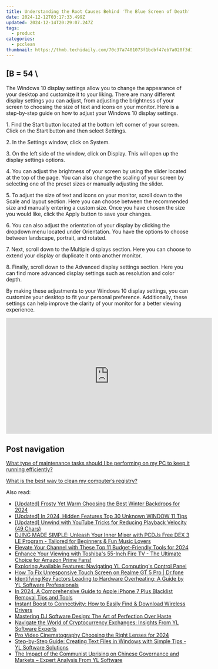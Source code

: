 ```yaml
---
title: Understanding the Root Causes Behind 'The Blue Screen of Death' - Insights From YL Computing
date: 2024-12-12T03:17:33.499Z
updated: 2024-12-14T20:29:07.247Z
tags:
  - product
categories:
  - pcclean
thumbnail: https://thmb.techidaily.com/70c37a7401073f1bcbf47eb7a020f3d12c21a20e9f862ecf54abef66ad7c8a53.jpg
---
```


## \[B = 54 \

The Windows 10 display settings allow you to change the appearance of your desktop and customize it to your liking. There are many different display settings you can adjust, from adjusting the brightness of your screen to choosing the size of text and icons on your monitor. Here is a step-by-step guide on how to adjust your Windows 10 display settings. 

1\. Find the Start button located at the bottom left corner of your screen. Click on the Start button and then select Settings.

2\. In the Settings window, click on System.

3\. On the left side of the window, click on Display. This will open up the display settings options. 

4\. You can adjust the brightness of your screen by using the slider located at the top of the page. You can also change the scaling of your screen by selecting one of the preset sizes or manually adjusting the slider.

5\. To adjust the size of text and icons on your monitor, scroll down to the Scale and layout section. Here you can choose between the recommended size and manually entering a custom size. Once you have chosen the size you would like, click the Apply button to save your changes.

6\. You can also adjust the orientation of your display by clicking the dropdown menu located under Orientation. You have the options to choose between landscape, portrait, and rotated.

7\. Next, scroll down to the Multiple displays section. Here you can choose to extend your display or duplicate it onto another monitor.

8\. Finally, scroll down to the Advanced display settings section. Here you can find more advanced display settings such as resolution and color depth. 

By making these adjustments to your Windows 10 display settings, you can customize your desktop to fit your personal preference. Additionally, these settings can help improve the clarity of your monitor for a better viewing experience.

<!-- affiliate ads begin -->
<iframe width="560" height="315" src="https://www.youtube.com/embed/E1ax-vnGdeo?si=bgTkOhOEwDTlRQE3" title="YouTube video player" frameborder="0" allow="accelerometer; autoplay; clipboard-write; encrypted-media; gyroscope; picture-in-picture; web-share" referrerpolicy="strict-origin-when-cross-origin" allowfullscreen></iframe>
<!-- affiliate ads end -->

## Post navigation

[What type of maintenance tasks should I be performing on my PC to keep it running efficiently?](https://tools.techidaily.com/pcclean/products/)

[What is the best way to clean my computer’s registry?](https://tools.techidaily.com/pcclean/products/)

<ins class="adsbygoogle"
     style="display:block"
     data-ad-format="autorelaxed"
     data-ad-client="ca-pub-7571918770474297"
     data-ad-slot="1223367746"></ins>

<ins class="adsbygoogle"
     style="display:block"
     data-ad-client="ca-pub-7571918770474297"
     data-ad-slot="8358498916"
     data-ad-format="auto"
     data-full-width-responsive="true"></ins>

<span class="atpl-alsoreadstyle">Also read:</span>
<div><ul>
<li><a href="https://youtube-lab.techidaily.com/ed-frosty-yet-warm-choosing-the-best-winter-backdrops-for-2024/"><u>[Updated] Frosty Yet Warm Choosing the Best Winter Backdrops for 2024</u></a></li>
<li><a href="https://fox-glue.techidaily.com/updated-in-2024-hidden-features-top-30-unknown-window-11-tips/"><u>[Updated] In 2024, Hidden Features Top 30 Unknown WINDOW 11 Tips</u></a></li>
<li><a href="https://youtube-docs.techidaily.com/ed-unwind-with-youtube-tricks-for-reducing-playback-velocity-49-chars/"><u>[Updated] Unwind with YouTube Tricks for Reducing Playback Velocity (49 Chars)</u></a></li>
<li><a href="https://win-hot.techidaily.com/djing-made-simple-unleash-your-inner-mixer-with-pcdjs-free-dex-3-le-program-tailored-for-beginners-and-fun-music-lovers/"><u>DJING MADE SIMPLE: Unleash Your Inner Mixer with PCDJs Free DEX 3 LE Program - Tailored for Beginners & Fun Music Lovers</u></a></li>
<li><a href="https://youtube-lab.techidaily.com/te-your-channel-with-these-top-11-budget-friendly-tools-for-2024/"><u>Elevate Your Channel with These Top 11 Budget-Friendly Tools for 2024</u></a></li>
<li><a href="https://buynow-help.techidaily.com/enhance-your-viewing-with-toshibas-55-inch-fire-tv-the-ultimate-choice-for-amazon-prime-fans/"><u>Enhance Your Viewing with Toshiba's 55-Inch Fire TV - The Ultimate Choice for Amazon Prime Fans!</u></a></li>
<li><a href="https://win-hot.techidaily.com/exploring-available-features-navigating-yl-computings-control-panel/"><u>Exploring Available Features: Navigating YL Computing's Control Panel</u></a></li>
<li><a href="https://howto.techidaily.com/how-to-fix-unresponsive-touch-screen-on-realme-gt-5-pro-drfone-by-drfone-fix-android-problems-fix-android-problems/"><u>How To Fix Unresponsive Touch Screen on Realme GT 5 Pro | Dr.fone</u></a></li>
<li><a href="https://win-hot.techidaily.com/identifying-key-factors-leading-to-hardware-overheating-a-guide-by-yl-software-professionals/"><u>Identifying Key Factors Leading to Hardware Overheating: A Guide by YL Software Professionals</u></a></li>
<li><a href="https://ios-unlock.techidaily.com/in-2024-a-comprehensive-guide-to-apple-iphone-7-plus-blacklist-removal-tips-and-tools-by-drfone-ios/"><u>In 2024, A Comprehensive Guide to Apple iPhone 7 Plus Blacklist Removal Tips and Tools</u></a></li>
<li><a href="https://win-dash.techidaily.com/1722972023786-instant-boost-to-connectivity-how-to-easily-find-and-download-wireless-drivers/"><u>Instant Boost to Connectivity: How to Easily Find & Download Wireless Drivers</u></a></li>
<li><a href="https://win-hot.techidaily.com/mastering-dj-software-design-the-art-of-perfection-over-haste/"><u>Mastering DJ Software Design: The Art of Perfection Over Haste</u></a></li>
<li><a href="https://win-hot.techidaily.com/navigate-the-world-of-cryptocurrency-exchanges-insights-from-yl-software-experts/"><u>Navigate the World of Cryptocurrency Exchanges: Insights From YL Software Experts</u></a></li>
<li><a href="https://extra-support.techidaily.com/pro-video-cinematography-choosing-the-right-lenses-for-2024/"><u>Pro Video Cinematography Choosing the Right Lenses for 2024</u></a></li>
<li><a href="https://win-hot.techidaily.com/step-by-step-guide-creating-text-files-in-windows-with-simple-tips-yl-software-solutions/"><u>Step-by-Step Guide: Creating Text Files in Windows with Simple Tips - YL Software Solutions</u></a></li>
<li><a href="https://win-hot.techidaily.com/the-impact-of-the-communist-uprising-on-chinese-governance-and-markets-expert-analysis-from-yl-software/"><u>The Impact of the Communist Uprising on Chinese Governance and Markets – Expert Analysis From YL Software</u></a></li>
</ul></div>

